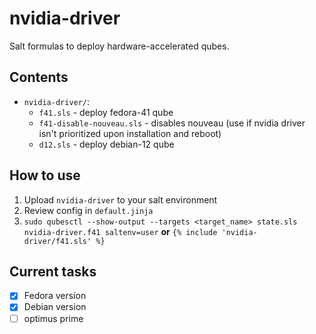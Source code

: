 # nvidia-driver
Salt formulas to deploy hardware-accelerated qubes.

## Contents

- `nvidia-driver/`:
  - `f41.sls` - deploy fedora-41 qube
  - `f41-disable-nouveau.sls` - disables nouveau (use if nvidia driver isn't prioritized upon installation and reboot)
  - `d12.sls` - deploy debian-12 qube

## How to use

1. Upload `nvidia-driver` to your salt environment
2. Review config in `default.jinja`
3. `sudo qubesctl --show-output --targets <target_name> state.sls nvidia-driver.f41 saltenv=user` **or** `{% include 'nvidia-driver/f41.sls' %}`

## Current tasks

- [x] Fedora version
- [x] Debian version
- [ ] optimus prime
